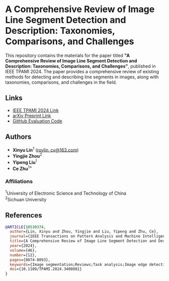 # A Comprehensive Review of Image Line Segment Detection and Description: Taxonomies, Comparisons, and Challenges

This repository contains the materials for the paper titled **"A Comprehensive Review of Image Line Segment Detection and Description: Taxonomies, Comparisons, and Challenges"**, published in IEEE TPAMI 2024. The paper provides a comprehensive review of existing methods for detecting and describing line segments in images, along with taxonomies, comparisons, and challenges in the field.

## Links
- [IEEE TPAMI 2024 Link](https://ieeexplore.ieee.org/document/10530374)
- [arXiv Preprint Link](https://arxiv.org/abs/2305.00264)
- [GitHub Evaluation Code](https://github.com/roylin1229/line_segment_review)

## Authors
- **Xinyu Lin**<sup>1</sup> ([roylin_cv@163.com](mailto:roylin_cv@163.com))
- **Yingjie Zhou**<sup>2</sup>
- **Yipeng Liu**<sup>1</sup>
- **Ce Zhu**<sup>1*</sup>

### Affiliations
<sup>1</sup>University of Electronic Science and Technology of China  
<sup>2</sup>Sichuan University

## References
```bibtex
@ARTICLE{10530374,
  author={Lin, Xinyu and Zhou, Yingjie and Liu, Yipeng and Zhu, Ce},
  journal={IEEE Transactions on Pattern Analysis and Machine Intelligence},
  title={A Comprehensive Review of Image Line Segment Detection and Description: Taxonomies, Comparisons, and Challenges},
  year={2024},
  volume={46},
  number={12},
  pages={8074-8093},
  keywords={Image segmentation;Reviews;Task analysis;Image edge detection;Feature extraction;Taxonomy;Motion segmentation;Line segment description;line segment detection;line segment matching;low-level feature},
  doi={10.1109/TPAMI.2024.3400881}
}
```
